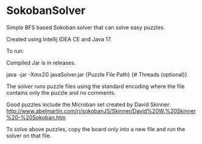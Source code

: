 # SokobanSolver

Simple BFS based Sokoban solver that can solve easy puzzles. 

Created using Intellij IDEA CE and Java 17.

To run:

Compiled Jar is in releases.

java -jar -Xmx2G javaSolver.jar {Puzzle File Path} {# Threads (optional)}

The solver runs puzzle files using the standard encoding where the file contains only the puzzle and no comments. 

Good puzzles include the Microban set created by David Skinner: http://www.abelmartin.com/rj/sokobanJS/Skinner/David%20W.%20Skinner%20-%20Sokoban.htm

To solve above puzzles, copy the board only into a new file and run the solver on that file. 
